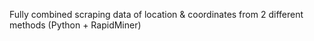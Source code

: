 Fully combined scraping data of location & coordinates from 2 different methods (Python + RapidMiner)
